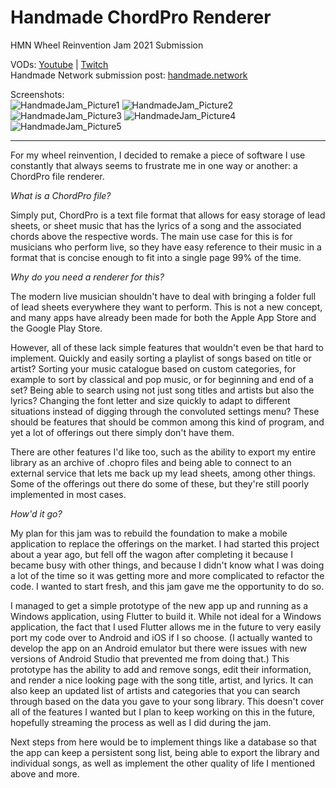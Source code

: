 # Handmade ChordPro Renderer
HMN Wheel Reinvention Jam 2021 Submission

VODs: [Youtube](https://www.youtube.com/playlist?list=PLoyETI_EsnuDECeq10ExtUkweIMH3Aybg) | [Twitch](https://www.twitch.tv/collections/lyO-1UmKqRZNDQ)  
Handmade Network submission post: [handmade.network](https://handmade.network/forums/jam/t/8125-jam_submission_chordpro_reader)

Screenshots:  
![HandmadeJam_Picture1](https://user-images.githubusercontent.com/22991229/135794208-f1c7de30-b6e1-4bcd-ba7b-6340bafc7e3d.png)
![HandmadeJam_Picture2](https://user-images.githubusercontent.com/22991229/135794210-f1a40b76-a223-4e2e-ae65-ab3c27a0df42.png)
![HandmadeJam_Picture3](https://user-images.githubusercontent.com/22991229/135794211-2c0a5654-33e2-48f0-9148-184be78a9d48.png)
![HandmadeJam_Picture4](https://user-images.githubusercontent.com/22991229/135794212-6e8d9b00-54e3-4908-99f2-b9863890e33d.png)
![HandmadeJam_Picture5](https://user-images.githubusercontent.com/22991229/135794213-9ebb0218-9369-42d6-9b44-084b1eab2f9e.png)

***

For my wheel reinvention, I decided to remake a piece of software I use constantly that always seems to frustrate me in one way or another: a ChordPro file renderer.

_What is a ChordPro file?_

Simply put, ChordPro is a text file format that allows for easy storage of lead sheets, or sheet music that has the lyrics of a song and the associated chords above the respective  words. The main use case for this is for musicians who perform live, so they have easy reference to their music in a format that is concise enough to fit into a single page 99% of the time.

_Why do you need a renderer for this?_

The modern live musician shouldn't have to deal with bringing a folder full of lead sheets everywhere they want to perform. This is not a new concept, and many apps have already been made for both the Apple App Store and the Google Play Store.

However, all of these lack simple features that wouldn't even be that hard to implement. Quickly and easily sorting a playlist of songs based on title or artist? Sorting your music catalogue based on custom categories, for example to sort by classical and pop music, or for beginning and end of a set? Being able to search using not just song titles and artists but also the lyrics? Changing the font letter and size quickly to adapt to different situations instead of digging through the convoluted settings menu? These should be features that should be common among this kind of program, and yet a lot of offerings out there simply don't have them.

There are other features I'd like too, such as the ability to export my entire library as an archive of .chopro files and being able to connect to an external service that lets me back up my lead sheets, among other things. Some of the offerings out there do some of these, but they're still poorly implemented in most cases.

_How'd it go?_

My plan for this jam was to rebuild the foundation to make a mobile application to replace the offerings on the market. I had started this project about a year ago, but fell off the wagon after completing it because I became busy with other things, and because I didn't know what I was doing a lot of the time so it was getting more and more complicated to refactor the code. I wanted to start fresh, and this jam gave me the opportunity to do so.

I managed to get a simple prototype of the new app up and running as a Windows application, using Flutter to build it. While not ideal for a Windows application, the fact that I used Flutter allows me in the future to very easily port my code over to Android and iOS if I so choose. (I actually wanted to develop the app on an Android emulator but there were issues with new versions of Android Studio that prevented me from doing that.) This prototype has the ability to add and remove songs, edit their information, and render a nice looking page with the song title, artist, and lyrics. It can also keep an updated list of artists and categories that you can search through based on the data you gave to your song library. This doesn't cover all of the features I wanted but I plan to keep working on this in the future, hopefully streaming the process as well as I did during the jam.

Next steps from here would be to implement things like a database so that the app can keep a persistent song list, being able to export the library and individual songs, as well as implement the other quality of life I mentioned above and more.
